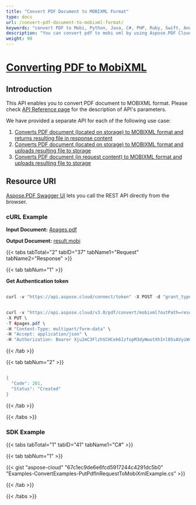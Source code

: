 ```yaml
---
title: "Convert PDF Document to MOBIXML Format"
type: docs
url: /convert-pdf-document-to-mobixml-format/
keywords: "convert PDF to Mobi, Python, Java, C#, PHP, Ruby, Swift, Android, Go"
description: "You can convert pdf to mobi xml by using Aspose.PDF Cloud REST API. The SDKs are available in various languages such as, C#, Java, Python, Ruby, PHP, Node.js, Swift, Android and Go. Please check API Reference page for the description of API&amp;apos;s parameters."
weight: 90
---
```

# <ins>**Converting PDF to MobiXML**

## **Introduction**
This API enables you to convert PDF document to MOBIXML format. Please check [API Reference page](https://apireference.aspose.cloud/pdf/#!/Convert/PutPdfInStorageToMobiXml) for the description of API's parameters.

We have provided a separate API for each of the following use case:

1. [Converts PDF document (located on storage) to MOBIXML format and returns resulting file in response content](https://apireference.aspose.cloud/pdf/#!/Convert/GetPdfInStorageToMobiXml)
1. [Converts PDF document (located on storage) to MOBIXML format and uploads resulting file to storage](https://apireference.aspose.cloud/pdf/#!/Convert/PutPdfInStorageToMobiXml)
1. [Converts PDF document (in request content) to MOBIXML format and uploads resulting file to storage](https://apireference.aspose.cloud/pdf/#!/Convert/PutPdfInRequestToMobiXml)
## **Resource URI**
[Aspose.PDF Swagger UI](https://apireference.aspose.cloud/pdf/#!/Convert/PutPdfInStorageToMobiXml) lets you call the REST API directly from the browser.
### **cURL Example**
**Input Document:** [4pages.pdf](/pdf/convert-pdf-document-to-mobixml-format/4pages.pdf) 

**Output Document:** [result.mobi](/pdf/convert-pdf-document-to-mobixml-format/result.mobi) 


{{< tabs tabTotal="2" tabID="37" tabName1="Request" tabName2="Response" >}}

{{< tab tabNum="1" >}}

**Get Authentication token**

```java

curl -v "https://api.aspose.cloud/connect/token" -X POST -d "grant_type=client_credentials&client_id=<APP_SID>&client_secret=<APP_KEY>" -H "Content-Type: application/x-www-form-urlencoded" -H "Accept: application/json"

```

```java

curl -v "https://api.aspose.cloud/v3.0/pdf/convert/mobixml?outPath=result.mobi" \
-X PUT \
-T 4pages.pdf \
-H "Content-Type: multipart/form-data" \
-H "Accept: application/json" \
-H "Authorization: Bearer Xju2mC3FlzhSCHCek61zfopM3dyWwotXhInl05sAVyiWo3Nc3R1r3UjqgqUyYRicrLKt8pJFSgZqik90lmfltE-P9zsIwHBheE2Qh4yfgLV_IE2FD7dDeM1thXF65g__BwScOqabN2MkyLwV8PzWZQhQSP7bPVR3VQhefJiCUKZdGRqTAirJ8_PSdT6JHuAOukz8cVIvIC_Ss5C8B2RilsrP-IRrK9ClJlqnsix6EH2E7ndvsdAlg_XxZW45lP6zRs1Y-tiI8bt_g_3FtngghwoJVQDKIijJp44QicmZaiZcDHyNqQz5zjY3NntsYMoLhGmuWvRhj6ZymYTRf1zLrZbjyBRJEM-vFOKpnCoR6UBwjXigt8swJx7usD-fuQ4F_0ogoyO4jfoq-nL0IJGg-ShdlEOfNTzQdlhdxRhvCeM2cIg6"

```

{{< /tab >}}

{{< tab tabNum="2" >}}

```java

{
  "Code": 201,
  "Status": "Created"
}

```

{{< /tab >}}

{{< /tabs >}}
### **SDK Example**
{{< tabs tabTotal="1" tabID="41" tabName1="C#" >}}

{{< tab tabNum="1" >}}

{{< gist "aspose-cloud" "67c1ec9de6e6fcd5917244c4291dc5b0" "Examples-ConvertExamples-PutPdfInRequestToMobiXmlExample.cs" >}}

{{< /tab >}}

{{< /tabs >}}